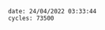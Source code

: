 

                date: 24/04/2022 03:33:44
                cycles: 73500

                         